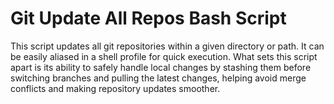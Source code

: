 # Git Update All Repos Bash Script

This script updates all git repositories within a given directory or path. It can be easily aliased in a shell profile for quick execution. What sets this script apart is its ability to safely handle local changes by stashing them before switching branches and pulling the latest changes, helping avoid merge conflicts and making repository updates smoother.

